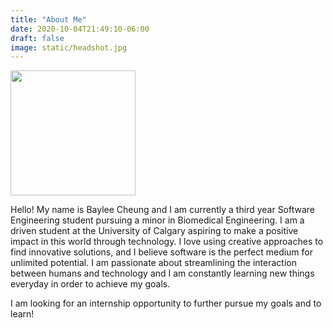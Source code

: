 ```yaml
---
title: "About Me"
date: 2020-10-04T21:49:10-06:00
draft: false
image: static/headshot.jpg
---
```


<image src = "headshot.jpg" width = "200" height = "200">

Hello! My name is Baylee Cheung and I am currently a third year Software Engineering student pursuing a minor in Biomedical Engineering. I am a driven student at the University of Calgary aspiring to make a positive impact in this world through technology. I love using creative approaches to find innovative solutions, and I believe software is the perfect medium for unlimited potential. I am passionate about streamlining the interaction between humans and technology and I am constantly learning new things everyday in order to achieve my goals.

I am looking for an internship opportunity to further pursue my goals and to learn!
